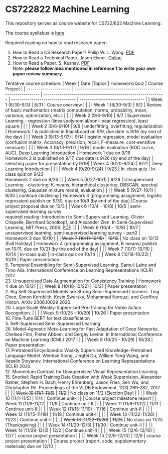 # CS722822 Machine Learning
This repository serves as course website for CS722/822 Machine Learning.

The course sysllabus is [here](https://github.com/fengjiaowang7/CS722822/blob/main/CS722_822_syllabus_new.pdf)

Required reading on how to read research paper:
1. How to Read a CS Research Paper? Philip W. L. Wong. [PDF](http://www2.cs.uregina.ca/~pwlfong/CS499/reading-paper.pdf)
2. How to Read a Technical Paper. Jason Eisner. [Online](https://www.cs.jhu.edu/~jason/advice/how-to-read-a-paper.html)
3. How to Read a Paper. S. Keshav. [PDF](http://blizzard.cs.uwaterloo.ca/keshav/home/Papers/data/07/paper-reading.pdf)   
Note: **please follow idea mentioned in reference 1 to write your own paper review summary**.

Tentative course schedule:
| Week                   | Date |Topics                                                       | Homework/Quiz | Course Project                            |
| ---------------------- |  ------------------------------------------------------------ | ------------------------------------------------------------ | -------------------------------- | -------------------------------- |
| Week 1 (8/30-9/3)      | 8/31 | Course overview |                                  | |
| Week 1 (8/30-9/3)      | 9/2 | Review of basic mathematics (matrix computation, norms, probability, mean, variance, optimization, etc.) |                                  | |
| Week 2 (9/6-9/10)      | 9/7 | Supervised Learning - regression (linear/polynomial/non-linear regression), least square |                                 | |
| Week 2 (9/6-9/10)      | 9/9 | underfitting, overfitting, regularization |  Homework 1 is published in Blackboard on 9/9, due date is 9/16 (by end of the day)                                | |
| Week 3 (9/13-9/17)     | 9/14 |logistic regression, model evaluation (confusion matrix, Accuracy, precision, recall, F-measure, cost-sensitive measure)                                      |                                  | |
| Week 3 (9/13-9/17)     | 9/16 | model evaluation (ROC curve, AUC), Deep Learning Introduction                                      |  Homework 1 due on 9/16  <br> Homework 2 is published on 9/17, due date is 9/26 (by end of the day)                               | selecting paper for presentation by 9/19|
| Week 4 (9/20-9/24)     | 9/21 | Deep Learning Introduction        |                                | |
| Week 4 (9/20-9/24)     | 9/23 | In-class quiz        | In-class quiz on 9/23 <br> Homework 2 due on 9/26                                 | |
| Week 5 (9/27-10/1)     | 9/28 | Unsupervised Learning - clustering: K-means, hierarchical clustering, DBSCAN, spectral clustering, Gaussian mixture model, evaluation |                                | |
| Week 5 (9/27-10/1)     | 9/30 | continue clustering |  Homework 3 (programming assignment, logistic regression) publish on 9/30, due on 10/9 (by end of the day)                                 |Course project proposal due on 10/3 |
| Week 6 (10/4 - 10/8)   | 10/5 | semi-supervised learning survey<br> required reading: Introduction to Semi-Supervised Learning. Olivier Chapelle, Bernhard Schölkopf, and Alexander Zien. In Semi-Supervised Learning, MIT Press, 2006. [PDF](http://mitp-content-server.mit.edu:18180/books/content/sectbyfn?collid=books_pres_0&id=6173&fn=9780262033589_sch_0001.pdf)                                        |                                | |
| Week 6 (10/4 - 10/8)   | 10/7 | unsupervised learning, semi-supervised learning survey - part2                                         |   Homework 3 due 10/10                                | |
| ~~Week 7 (10/11-10/15)~~   | ~~10/12~~ | No class on 10/12 (Fall Holiday)   | Homework 4 (programming assignment, K-means) publish on 10/11, due on 10/21 (by the end of the day) |  |
| Week 7 (10/11-10/15)   | 10/14 | In-class quiz           | In-class quiz on 10/14  |  |
| Week 8 (10/18-10/22)   | 10/19 | Paper presentation<br>5. Temporal Ensembling for Semi-Supervised Learning. Samuli Laine and Timo Aila. International Conference on Learning Representations (ICLR) 2017. <br> 23. Unsupervised Data Augmentation for Consistency Training           |  Homework 4 due on 10/21                                | |
| Week 8 (10/18-10/22)   | 10/21 | Paper presentation<br>2.  Big Self-Supervised Models are Strong Semi-Supervised Learners. Ting Chen, Simon Kornblith, Kevin Swersky, Mohammad Norouzi, and Geoffrey Hinton. ArXiv 2006.10029 2020. <br>20. Large-Scale Weakly-Supervised Pre-Training for Video Action Recognition.           |                                  | |
| Week 9 (10/25 - 10/29) | 10/26 |   Paper presentation<br>10. Fine-Tune BERT for text classification <br>3. Self-Supervised Semi-Supervised Learning<br>26.  Model-Agnostic Meta-Learning for Fast Adaptation of Deep Networks. Chelsea Finn, Pieter Abbeel, and Sergey Levine. In International Conference on Machine Learning (ICML) 2017 |                                  | |
| Week 9 (10/25 - 10/29) | 10/28 | Paper presentation<br> 17. Pretrained Encyclopedia: Weakly Supervised Knowledge-Pretrained Language Model. Wenhan Xiong, Jingfei Du, William Yang Wang, and Veselin Stoyanov. International Conference on Learning Representations (ICLR) 2020.<br>12. Momentum Contrast for Unsupervised Visual Representation Learning.<br>15.  Snorkel:  Rapid  Training  Data  Creation  with  Weak  Supervision.  Alexander  Ratner,  Stephen  H.  Bach,  Henry Ehrenberg,  Jason  Fries,  Sen  Wu,  and  Christopher  Ré.  Proceedings  of  the  VLDB  Endowment,  11(3):269-282, 2017.                                              |                                  | |
| ~~Week 10 (11/1-11/5)~~    | ~~11/2~~ | No class on 11/2 (Election Day)                                             |   |  |
| Week 10 (11/1-11/5)    | 11/4 | Continue unit-II                                             |   | Course project milestone report |
| Week 11 (11/8-11/12)   | 11/9 | Continue unit-II                                             |                                  | |
| Week 11 (11/8-11/12)   | 11/11 | Continue unit-II                                             |                                  | |
| Week 12 (11/15-11/19)  | 11/16 | Continue unit-II                                             |                                  | |
| Week 12 (11/15-11/19)  | 11/18 | Continue unit-II                                             |                                  | |
| Week 13 (11/22-11/26)  | 11/23 | Continue unit-II                                             |  |  |
| ~~Week 13 (11/22-11/26)~~  | ~~11/25~~ |  No class on 11/25 (Thanksgiving)                    |  |  |
| Week 14 (11/29-12/3)   | 11/30 | Continue unit-II                                             |                                  | |
| Week 14 (11/29-12/3)   | 12/2 | Continue unit-II                                             |                                  | |
| Week 15 (12/6-12/10)   | 12/7 | course project presentation                                  |               |  |
| Week 15 (12/6-12/10)   | 12/9 | course project presentation                                  |               | Course project (report, code, supplementary materials) due on 12/10 |


 
